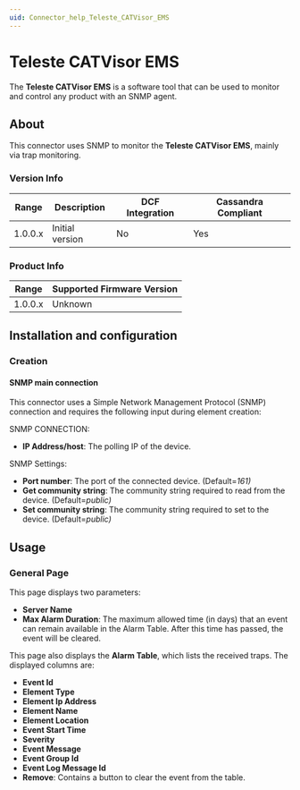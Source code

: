 ```yaml
---
uid: Connector_help_Teleste_CATVisor_EMS
---
```


# Teleste CATVisor EMS

The **Teleste CATVisor EMS** is a software tool that can be used to monitor and control any product with an SNMP agent.

## About

This connector uses SNMP to monitor the **Teleste CATVisor EMS**, mainly via trap monitoring.

### Version Info

| **Range** | **Description** | **DCF Integration** | **Cassandra Compliant** |
|------------------|-----------------|---------------------|-------------------------|
| 1.0.0.x          | Initial version | No                  | Yes                     |

### Product Info

| Range | Supported Firmware Version |
|------------------|-----------------------------|
| 1.0.0.x          | Unknown                     |

## Installation and configuration

### Creation

#### SNMP main connection

This connector uses a Simple Network Management Protocol (SNMP) connection and requires the following input during element creation:

SNMP CONNECTION:

- **IP Address/host**: The polling IP of the device.

SNMP Settings:

- **Port number**: The port of the connected device. (Default=*161)*
- **Get community string**: The community string required to read from the device. (Default=*public)*
- **Set community string**: The community string required to set to the device. (Default=*public)*

## Usage

### General Page

This page displays two parameters:

- **Server Name**
- **Max Alarm Duration**: The maximum allowed time (in days) that an event can remain available in the Alarm Table. After this time has passed, the event will be cleared.

This page also displays the **Alarm Table**, which lists the received traps. The displayed columns are:

- **Event Id**
- **Element Type**
- **Element Ip Address**
- **Element Name**
- **Element Location**
- **Event Start Time**
- **Severity**
- **Event Message**
- **Event Group Id**
- **Event Log Message Id**
- **Remove**: Contains a button to clear the event from the table.
